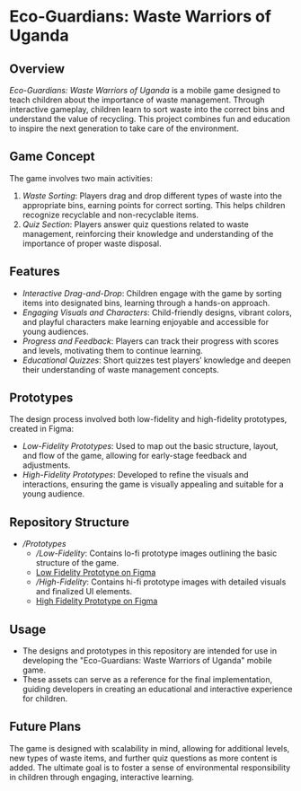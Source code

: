 # Eco-Guardians: Waste Warriors of Uganda

## Overview
*Eco-Guardians: Waste Warriors of Uganda* is a mobile game designed to teach children about the importance of waste management. Through interactive gameplay, children learn to sort waste into the correct bins and understand the value of recycling. This project combines fun and education to inspire the next generation to take care of the environment.

## Game Concept
The game involves two main activities:
1. *Waste Sorting*: Players drag and drop different types of waste into the appropriate bins, earning points for correct sorting. This helps children recognize recyclable and non-recyclable items.
2. *Quiz Section*: Players answer quiz questions related to waste management, reinforcing their knowledge and understanding of the importance of proper waste disposal.

## Features
- *Interactive Drag-and-Drop*: Children engage with the game by sorting items into designated bins, learning through a hands-on approach.
- *Engaging Visuals and Characters*: Child-friendly designs, vibrant colors, and playful characters make learning enjoyable and accessible for young audiences.
- *Progress and Feedback*: Players can track their progress with scores and levels, motivating them to continue learning.
- *Educational Quizzes*: Short quizzes test players’ knowledge and deepen their understanding of waste management concepts.

## Prototypes
The design process involved both low-fidelity and high-fidelity prototypes, created in Figma:
- *Low-Fidelity Prototypes*: Used to map out the basic structure, layout, and flow of the game, allowing for early-stage feedback and adjustments.
- *High-Fidelity Prototypes*: Developed to refine the visuals and interactions, ensuring the game is visually appealing and suitable for a young audience.

## Repository Structure
- */Prototypes*
  - */Low-Fidelity*: Contains lo-fi prototype images outlining the basic structure of the game.
  - [Low Fidelity Prototype on Figma](https://www.figma.com/design/pqlyTAX8UYaDjdu0kx7W7S/Eco-Guardians-Game?node-id=274-386&t=zJIsu98I1pIcRP0V-1)
  - */High-Fidelity*: Contains hi-fi prototype images with detailed visuals and finalized UI elements.
  - [High Fidelity Prototype on Figma](https://www.figma.com/design/pqlyTAX8UYaDjdu0kx7W7S/Eco-Guardians-Game?node-id=8-17&t=zJIsu98I1pIcRP0V-1)



## Usage
- The designs and prototypes in this repository are intended for use in developing the "Eco-Guardians: Waste Warriors of Uganda" mobile game.
- These assets can serve as a reference for the final implementation, guiding developers in creating an educational and interactive experience for children.

## Future Plans
The game is designed with scalability in mind, allowing for additional levels, new types of waste items, and further quiz questions as more content is added. The ultimate goal is to foster a sense of environmental responsibility in children through engaging, interactive learning.

